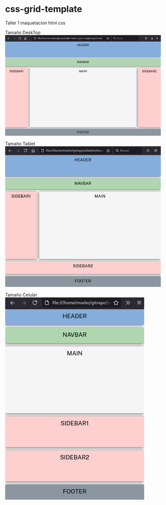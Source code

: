 # css-grid-template
Taller 1 maquetacion html css

Tamaño DeskTop
![Screenshot](desktopView.png)

Tamaño Tablet
![Screenshot](tabletsView.png)

Tamaño Celular
![Screenshot](celularView.png)
